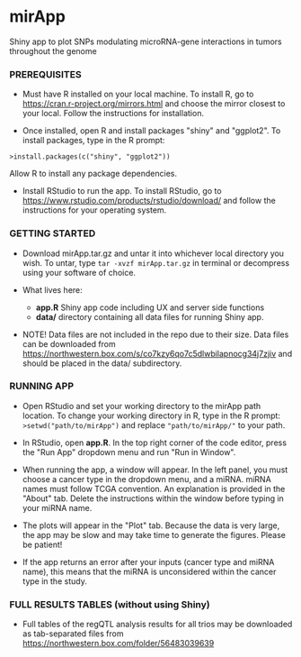 # mirApp
Shiny app to plot SNPs modulating microRNA-gene interactions in tumors throughout the genome

### PREREQUISITES

* Must have R installed on your local machine. To install R, go to https://cran.r-project.org/mirrors.html and choose the mirror closest to your local. Follow the instructions for installation.

* Once installed, open R and install packages "shiny" and "ggplot2". To install packages, type in the R prompt:

 `>install.packages(c("shiny", "ggplot2"))`

  Allow R to install any package dependencies.

* Install RStudio to run the app. To install RStudio, go to https://www.rstudio.com/products/rstudio/download/ and follow the instructions for your operating system.

### GETTING STARTED

* Download mirApp.tar.gz and untar it into whichever local directory you wish. To untar, type `tar -xvzf mirApp.tar.gz`
in terminal or decompress using your software of choice.

* What lives here:
  * **app.R** Shiny app code including UX and server side functions
  * **data/** directory containing all data files for running Shiny app.  

* NOTE! Data files are not included in the repo due to their size. Data files can be downloaded from https://northwestern.box.com/s/co7kzy6qo7c5dlwbilapnocg34j7zjiv and should be placed in the data/ subdirectory.

### RUNNING APP

* Open RStudio and set your working directory to the mirApp path location. To change your working directory in R, type in the R prompt:
`>setwd("path/to/mirApp")`
 and replace `"path/to/mirApp/"` to your path.

* In RStudio, open **app.R**. In the top right corner of the code editor, press the "Run App" dropdown menu and run "Run in Window".

* When running the app, a window will appear. In the left panel, you must choose a cancer type in the dropdown menu, and a miRNA. miRNA names must follow TCGA convention. An explanation is provided in the "About" tab. Delete the instructions within
the window before typing in your miRNA name.

* The plots will appear in the "Plot" tab. Because the data is very large, the app may be slow and may take time to generate the figures. Please be patient!

* If the app returns an error after your inputs (cancer type and miRNA name), this means that the miRNA is unconsidered within the cancer type in the study.

### FULL RESULTS TABLES (without using Shiny)

* Full tables of the regQTL analysis results for all trios may be downloaded as tab-separated files from https://northwestern.box.com/folder/56483039639
